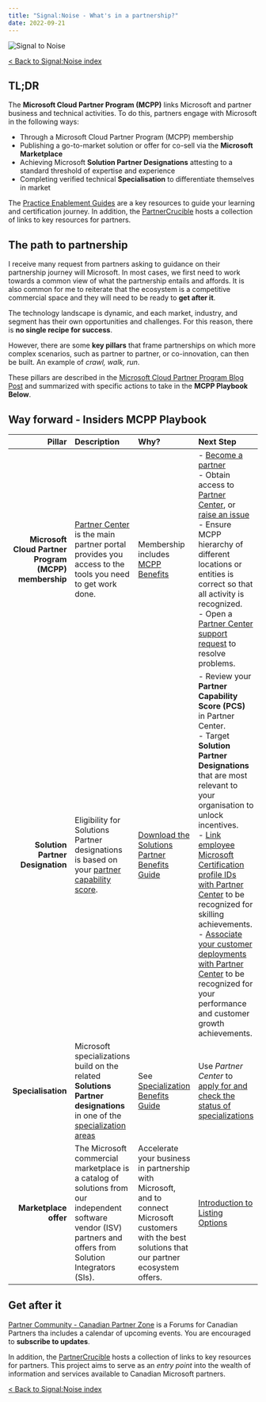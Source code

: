 ```yaml
---
title: "Signal:Noise - What's in a partnership?"
date: 2022-09-21
---
```


![Signal to Noise](/PartnerCrucible/Library/signaltonoise-partnership.png)

[< Back to Signal:Noise index](/PartnerCrucible/SignaltoNoise)

## TL;DR

The **Microsoft Cloud Partner Program (MCPP)** links Microsoft and partner business and technical activities. To do this, partners engage with Microsoft in the following ways:

* Through a Microsoft Cloud Partner Program (MCPP) membership
* Publishing a go-to-market solution or offer for co-sell via the  **Microsoft Marketplace**
* Achieving Microsoft **Solution Partner Designations** attesting to a standard threshold of expertise and experience
* Completing verified technical **Specialisation** to differentiate themselves in market

The [Practice Enablement Guides](https://aka.ms/enablementguides) are a key resources to guide your learning and certification journey.
In addition, the [PartnerCrucible](https://lagimik.github.io/PartnerCrucible/) hosts a collection of links to key resources for partners.

## The path to partnership

I receive many request from partners asking to guidance on their partnership journey will Microsoft. In most cases, we first need to work towards a common view of what the partnership entails and affords. It is also common for me to reiterate that the ecosystem is a competitive commercial space and they will need to be ready to **get after it**.

The technology landscape is dynamic, and each market, industry, and segment has their own opportunities and challenges. For this reason, there is **no single recipe for success**.

However, there are some **key pillars** that frame partnerships on which more complex scenarios, such as partner to partner, or co-innovation, can then be built. An example of *crawl, walk, run*.

These pillars are described in the [Microsoft Cloud Partner Program Blog Post](https://blogs.microsoft.com/blog/2022/03/16/evolving-microsoft-partner-network-programs-for-partner-growth-and-customer-success/) and summarized with specific actions to take in the **MCPP Playbook Below**.

## Way forward - Insiders MCPP Playbook

Pillar | Description | Why? | Next Step
-----: | :---------- | :----- | :-----
**Microsoft Cloud Partner Program (MCPP) membership** | [Partner Center](https://partner.microsoft.com/en-us/dashboard) is the main partner portal provides you access to the tools you need to get work done.| Membership includes [MCPP Benefits](https://learn.microsoft.com/en-us/partner-center/mpn-find-benefits#mpn-benefits) | - [Become a partner](https://partner.microsoft.com/en-ca/membership) <br> - Obtain access to [Partner Center](https://partner.microsoft.com/en-us/dashboard), or [raise an issue](https://partner.microsoft.com/en-US/support/?stage=1) <br> - Ensure MCPP hierarchy of different locations or entities is correct so that all activity is recognized. <br> - Open a [Partner Center support request](https://partner.microsoft.com/en-US/support/?stage=1) to resolve problems.
**Solution Partner Designation** | Eligibility for Solutions Partner designations is based on your [partner capability score](https://learn.microsoft.com/en-us/partner-center/partner-capability-score). |  [Download the Solutions Partner Benefits Guide](https://aka.ms/Solutionspartner.Benefits) | - Review your **Partner Capability Score (PCS)** in Partner Center. <br> - Target **Solution Partner Designations** that are most relevant to your organisation to unlock incentives. <br> - [Link employee Microsoft Certification profile IDs with Partner Center](https://learn.microsoft.com/en-us/partner-center/ms-learn-associate) to be recognized for skilling achievements. <br> - [Associate your customer deployments with Partner Center](https://aka.ms/Solutionspartner.Associationsplaybook) to be recognized for your performance and customer growth achievements.
**Specialisation** | Microsoft specializations build on the related **Solutions Partner designations** in one of the [specialization areas](https://learn.microsoft.com/en-us/partner-center/advanced-specializations#specialization-areas) |  See [Specialization Benefits Guide](https://aka.ms/Solutionspartner.Benefits) | Use *Partner Center* to [apply for and check the status of specializations](https://learn.microsoft.com/en-us/partner-center/advanced-specializations-apply)
**Marketplace offer** | The Microsoft commercial marketplace is a catalog of solutions from our independent software vendor (ISV) partners and offers from Solution Integrators (SIs).| Accelerate your business in partnership with Microsoft, and to connect Microsoft customers with the best solutions that our partner ecosystem offers.| [Introduction to Listing Options](https://learn.microsoft.com/en-us/azure/marketplace/determine-your-listing-type)

## Get after it

[Partner Community - Canadian Partner Zone](https://www.microsoftpartnercommunity.com/t5/Canadian-Partner-Zone/ct-p/canadian-partner) is a  Forums for Canadian Partners tha includes a calendar of upcoming events. You are encouraged to **subscribe to updates**.

In addition, the [PartnerCrucible](https://lagimik.github.io/PartnerCrucible/) hosts a collection of links to key resources for partners. This project aims to serve as an *entry point* into the wealth of information and services available to Canadian Microsoft partners.

[< Back to Signal:Noise index](/PartnerCrucible/SignaltoNoise)